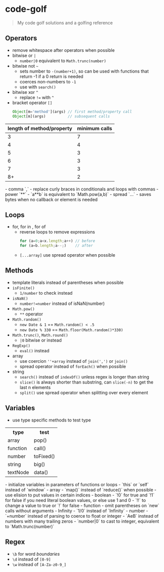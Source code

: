 # code-golf

>   My code golf solutions and a golfing reference

## Operators

-   remove whitespace after operators when possible
-   bitwise or `|`
    -   `number|0` equivalent to `Math.trunc(number)`
-   bitwise not `~`
    -   sets number to `-(number+1)`, so can be used with functions that return -1 if a 0 return is needed
    -   coerces non-numbers to `-1`
    -   use with `search()`
-   bitwise xor `^`
    -   replace `!=` with `^`
-   bracket operator `[]`
    ```js
    Object[m='method'](args) // first method/property call
    Object[m](args)          // subsequent calls
    ```
<table>
<thead>
<tr>
<th>length of method/property</th>
<th>minimum calls</th>
</tr>
</thead>
<tbody>
<tr>
<td>3</td>
<td>7</td>
</tr>
<tr>
<td>4</td>
<td>4</td>
</tr>
<tr>
<td>5</td>
<td>3</td>
</tr>
<tr>
<td>6</td>
<td>3</td>
</tr>
<tr>
<td>7</td>
<td>3</td>
</tr>
<tr>
<td>8+</td>
<td>2</td>
</tr>
</tbody>
</table>
-   comma `,`
    -   replace curly braces in conditionals and loops with commas
-   power `**`
    -   `a**b` is equivalent to `Math.pow(a,b)`
-   spread `...`
    -   saves bytes when no callback or element is needed

## Loops

-   for, for in , for of
    -   reverse loops to remove expressions
        ```js
        for (a=0;a<x.length;a++) // before
        for (a=b.length;a--;)    // after
        ```
    -   `[...array]` use spread operator when possible

## Methods
-   template literals instead of parentheses when possible
-   `isFinite()`
    -   `1/number` to check instead
-   `isNaN()`
    -   `number!=number` instead of isNaN(number)
-   `Math.pow()`
    -   `**` operator
-   `Math.random()`
    -   `new Date & 1` == `Math.random() < .5`
    -   `new Date % 330` == `Math.floor(Math.random()*330)`
-   `Math.trunc()`, `Math.round()`
    -   `|0` bitwise or instead
-   `RegExp()`
    -   `eval()` instead
-   array
    -   use coercion `''+array` instead of `join(',')` or `join()`
    -   spread operator instead of `forEach()` when possible
-   string
    -   `search()` instead of `indexOf()` unless regex is longer than string
    -   `slice()` is always shorter than substring, can `slice(-n)` to get the last n elements
    -   `split()` use spread operator when splitting over every element

## Variables

-   use type specific methods to test type
<table>
<tr>
<th>type</th>
<th>test</th>
</tr>
<tr>
<td>array</td>
<td>pop()</td>
</tr>
<tr>
<td>function</td>
<td>call()</td>
</tr>
<tr>
<td>number</td>
<td>toFixed()</td>
</tr>
<tr>
<td>string</td>
<td>big()</td>
</tr>
<tr>
<td>textNode</td>
<td>data()</td>
</tr>
</table>
-   initialize variables in parameters of functions or loops
-   `this` or `self` instead of `window`
-   array
    -   `map()` instead of `reduce()` when possible
    -   use elision to put values in certain indices
-   boolean
    -   `!0` for true and `!1` for false if you need literal boolean values, or else use 1 and 0
    -   `!!` to change a value to true or `!` for false
-   function
    -   omit parentheses on `new` calls without arguments
-   Infinity
    -   `1/0` instead of `Infinity`
-   number
    -   `+number` instead of parsing to coerce to float or integer
    -   `AeB` instead of numbers with many trailing zeros
    -   `number|0` to cast to integer, equivalent to `Math.trunc(number)`

## Regex

-   `\b` for word *boundaries*
-   `\d` instead of `[0-9]`
-   `\w` instead of `[A-Za-z0-9_]`
